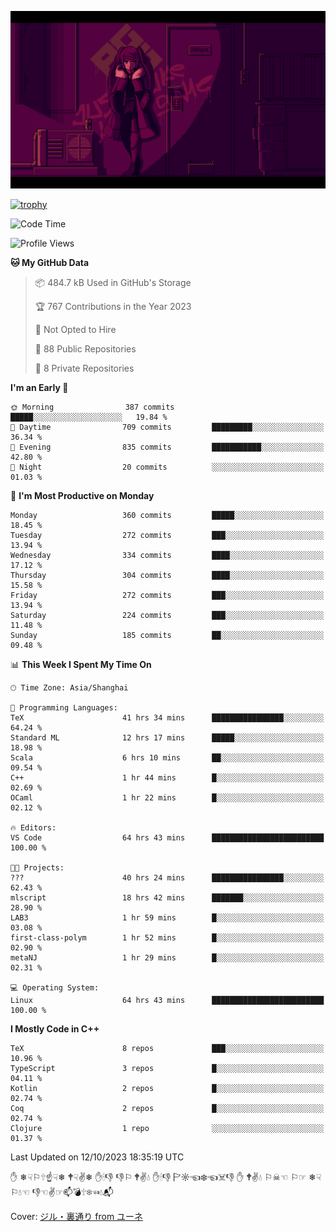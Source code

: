 ![](imgs/main.png)

[![trophy](https://github-profile-trophy.vercel.app/?username=NeilKleistGao&theme=dracula)](https://github.com/ryo-ma/github-profile-trophy)

<!--START_SECTION:waka-->
![Code Time](http://img.shields.io/badge/Code%20Time-216%20hrs%2036%20mins-blue)

![Profile Views](http://img.shields.io/badge/Profile%20Views-0-blue)

**🐱 My GitHub Data** 

> 📦 484.7 kB Used in GitHub's Storage 
 > 
> 🏆 767 Contributions in the Year 2023
 > 
> 🚫 Not Opted to Hire
 > 
> 📜 88 Public Repositories 
 > 
> 🔑 8 Private Repositories 
 > 
**I'm an Early 🐤** 

```text
🌞 Morning                387 commits         █████░░░░░░░░░░░░░░░░░░░░   19.84 % 
🌆 Daytime                709 commits         █████████░░░░░░░░░░░░░░░░   36.34 % 
🌃 Evening                835 commits         ███████████░░░░░░░░░░░░░░   42.80 % 
🌙 Night                  20 commits          ░░░░░░░░░░░░░░░░░░░░░░░░░   01.03 % 
```
📅 **I'm Most Productive on Monday** 

```text
Monday                   360 commits         █████░░░░░░░░░░░░░░░░░░░░   18.45 % 
Tuesday                  272 commits         ███░░░░░░░░░░░░░░░░░░░░░░   13.94 % 
Wednesday                334 commits         ████░░░░░░░░░░░░░░░░░░░░░   17.12 % 
Thursday                 304 commits         ████░░░░░░░░░░░░░░░░░░░░░   15.58 % 
Friday                   272 commits         ███░░░░░░░░░░░░░░░░░░░░░░   13.94 % 
Saturday                 224 commits         ███░░░░░░░░░░░░░░░░░░░░░░   11.48 % 
Sunday                   185 commits         ██░░░░░░░░░░░░░░░░░░░░░░░   09.48 % 
```


📊 **This Week I Spent My Time On** 

```text
🕑︎ Time Zone: Asia/Shanghai

💬 Programming Languages: 
TeX                      41 hrs 34 mins      ████████████████░░░░░░░░░   64.24 % 
Standard ML              12 hrs 17 mins      █████░░░░░░░░░░░░░░░░░░░░   18.98 % 
Scala                    6 hrs 10 mins       ██░░░░░░░░░░░░░░░░░░░░░░░   09.54 % 
C++                      1 hr 44 mins        █░░░░░░░░░░░░░░░░░░░░░░░░   02.69 % 
OCaml                    1 hr 22 mins        █░░░░░░░░░░░░░░░░░░░░░░░░   02.12 % 

🔥 Editors: 
VS Code                  64 hrs 43 mins      █████████████████████████   100.00 % 

🐱‍💻 Projects: 
???                      40 hrs 24 mins      ████████████████░░░░░░░░░   62.43 % 
mlscript                 18 hrs 42 mins      ███████░░░░░░░░░░░░░░░░░░   28.90 % 
LAB3                     1 hr 59 mins        █░░░░░░░░░░░░░░░░░░░░░░░░   03.08 % 
first-class-polym        1 hr 52 mins        █░░░░░░░░░░░░░░░░░░░░░░░░   02.90 % 
metaNJ                   1 hr 29 mins        █░░░░░░░░░░░░░░░░░░░░░░░░   02.31 % 

💻 Operating System: 
Linux                    64 hrs 43 mins      █████████████████████████   100.00 % 
```

**I Mostly Code in C++** 

```text
TeX                      8 repos             ███░░░░░░░░░░░░░░░░░░░░░░   10.96 % 
TypeScript               3 repos             █░░░░░░░░░░░░░░░░░░░░░░░░   04.11 % 
Kotlin                   2 repos             █░░░░░░░░░░░░░░░░░░░░░░░░   02.74 % 
Coq                      2 repos             █░░░░░░░░░░░░░░░░░░░░░░░░   02.74 % 
Clojure                  1 repo              ░░░░░░░░░░░░░░░░░░░░░░░░░   01.37 % 
```




 Last Updated on 12/10/2023 18:35:19 UTC
<!--END_SECTION:waka-->

✋ ❄☟⚐🕆☝☟❄ 🕈☟✌❄ ✋🕯👎 👎⚐ 🕈✌💧 ✋🕯👎 🏱☼☜❄☜☠👎 ✋ 🕈✌💧 ⚐☠☜ ⚐☞ ❄☟⚐💧☜ 👎☜✌☞📫💣🕆❄☜💧📬

Cover: [ジル・裏通り from ユーネ](https://www.pixiv.net/artworks/62127066)
